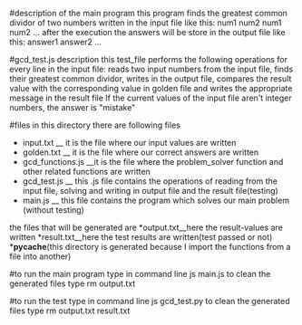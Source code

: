 #description of the main program
this program finds the greatest common dividor of two numbers written in the input file like this:
 num1 num2
 num1 num2
 ...
after the execution the answers will be store in the output file like this:
 answer1
 answer2
 ... 

#gcd_test.js description
this test_file performs the following operations for every line in the input file:
reads two input numbers from the input file, finds their greatest common dividor, writes in the output file, 
compares the result value with the corresponding value in golden file and writes the appropriate message in the result file
If the current values of the input file aren't integer numbers, the answer is "mistake"

#files
 in this directory there are following files
* input.txt __ it is the file where our input values are written
* golden.txt __ it is the file where our correct answers are written
* gcd_functions.js __it is the file where the problem_solver function and other related functions are written
* gcd_test.js __ this .js file contains the operations of reading from the input file, solving and writing in output file and the result file(testing)
* main.js __ this file contains the program which solves our main problem (without testing)

the files that will be generated are 
*output.txt__here the result-values are written
*result.txt__here the test results are written(test passed or not)
*__pycache__(this directory is generated because I import the functions from a file into another)


#to run the main program type in command line
 js main.js
to clean the generated files type 
 rm output.txt


#to run the test type in command line
 js gcd_test.py
to clean the generated files type 
 rm output.txt result.txt

